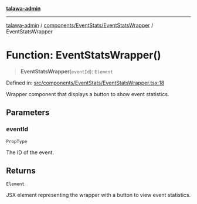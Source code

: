 [**talawa-admin**](../../../../README.md)

***

[talawa-admin](../../../../README.md) / [components/EventStats/EventStatsWrapper](../README.md) / EventStatsWrapper

# Function: EventStatsWrapper()

> **EventStatsWrapper**(`eventId`): `Element`

Defined in: [src/components/EventStats/EventStatsWrapper.tsx:18](https://github.com/gautam-divyanshu/talawa-admin/blob/2490b2ea9583ec972ca984b1d93932def1c9f92b/src/components/EventStats/EventStatsWrapper.tsx#L18)

Wrapper component that displays a button to show event statistics.

## Parameters

### eventId

`PropType`

The ID of the event.

## Returns

`Element`

JSX element representing the wrapper with a button to view event statistics.
